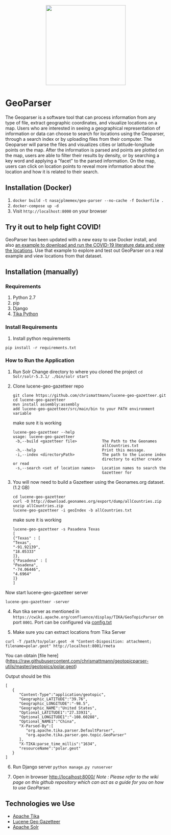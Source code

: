 
<p align="center">
  <img src="https://raw.githubusercontent.com/MBoustani/GeoParser/master/logo.png"  width="250"/>
</p>

# GeoParser
The Geoparser is a software tool that can process information from any type of file, extract geographic coordinates, and visualize locations on a map. Users who are interested in seeing a geographical representation of information or data can choose to search for locations using the Geoparser, through a search index or by uploading files from their computer. The Geoparser will parse the files and visualizes cities or latitude-longitude points on the map. After the information is parsed and points are plotted on the map, users are able to filter their results by density, or by searching a key word and applying a "facet" to the parsed information. On the map, users can click on location points to reveal more information about the location and how it is related to their search.

## Installation (Docker)
  1. `docker build -t nasajplmemex/geo-parser --no-cache -f Dockerfile . `
  2. `docker-compose up -d`
  3. Visit `http://localhost:8000` on your browser

## Try it out to help fight COVID!
GeoParser has been updated with a new easy to use Docker install, and also [an example to download and run the COVID-19 literature data and view the locations](https://github.com/nasa-jpl-memex/GeoParser/wiki/Sample:-COVID19-publication-data-parsing). Use that example to explore and test out GeoParser on a real example and view locations from that dataset.

## Installation (manually)

### Requirements
 1. Python 2.7
 2. pip 
 3. Django
 4. [Tika Python](http://github.com/chrismattmann/tika-python)

### Install Requirements

 1. Install python requirements
```
pip install -r requirements.txt
```

### How to Run the Application

  1. Run Solr
    Change directory to where you cloned the project
    ```
    cd Solr/solr-5.3.1/
    ./bin/solr start
    ```
  2. Clone lucene-geo-gazetteer repo
      ```
      git clone https://github.com/chrismattmann/lucene-geo-gazetteer.git
      cd lucene-geo-gazetteer
      mvn install assembly:assembly
      add lucene-geo-gazetteer/src/main/bin to your PATH environment variable
      ```
      make sure it is working
      ```
      lucene-geo-gazetteer --help
      usage: lucene-geo-gazetteer
       -b,--build <gazetteer file>           The Path to the Geonames
                                             allCountries.txt
       -h,--help                             Print this message.
       -i,--index <directoryPath>            The path to the Lucene index
                                             directory to either create or read
       -s,--search <set of location names>   Location names to search the
                                             Gazetteer for
      ```

  3. You will now need to build a Gazetteer using the Geonames.org dataset. (1.2 GB)
      ```
      cd lucene-geo-gazetteer
      curl -O http://download.geonames.org/export/dump/allCountries.zip
      unzip allCountries.zip
      lucene-geo-gazetteer -i geoIndex -b allCountries.txt
      ```
      make sure it is working
      ```
      lucene-geo-gazetteer -s Pasadena Texas
      [
      {"Texas" : [
      "Texas",
      "-91.92139",
      "18.05333"
      ]},
      {"Pasadena" : [
      "Pasadena",
      "-74.06446",
      "4.6964"
      ]}
      ]
      ```
  Now start lucene-geo-gazetteer server
```
lucene-geo-gazetteer -server
```
  4. Run tika server as mentioned in `https://cwiki.apache.org/confluence/display/TIKA/GeoTopicParser` on port `8001`. 
     Port can be configured via [config.txt](https://github.com/MBoustani/GeoParser/blob/master/config.txt)   

  5. Make sure you can extract locations from Tika Server

  `curl -T /path/to/polar.geot -H "Content-Disposition: attachment; filename=polar.geot" http://localhost:8001/rmeta`   
  
  You can obtain [file here] (https://raw.githubusercontent.com/chrismattmann/geotopicparser-utils/master/geotopics/polar.geot)   

  Output should be this
```
[
   {
      "Content-Type":"application/geotopic",
      "Geographic_LATITUDE":"39.76",
      "Geographic_LONGITUDE":"-98.5",
      "Geographic_NAME":"United States",
      "Optional_LATITUDE1":"27.33931",
      "Optional_LONGITUDE1":"-108.60288",
      "Optional_NAME1":"China",
      "X-Parsed-By":[
         "org.apache.tika.parser.DefaultParser",
         "org.apache.tika.parser.geo.topic.GeoParser"
      ],
      "X-TIKA:parse_time_millis":"1634",
      "resourceName":"polar.geot"
   }
]
```
   6. Run Django server
    ```python manage.py runserver```

   7. Open in browser [http://localhost:8000/](http://localhost:8000/)
       *Note : Please refer to the wiki page on this github repository which can act as a guide for you on how to use GeoParser.*

## Technologies we Use
  - [Apache Tika](https://github.com/chrismattmann/tika-python)
  - [Lucene Geo Gazetteer](https://github.com/chrismattmann/lucene-geo-gazetteer)
  - [Apache Solr](http://lucene.apache.org/solr/)


